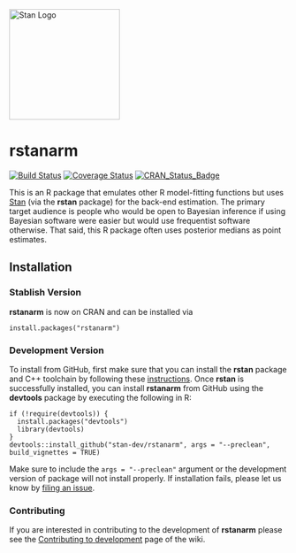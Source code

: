 <a href="http://mc-stan.org">
<img src="https://raw.githubusercontent.com/stan-dev/logos/master/logo.png" width=200 alt="Stan Logo"/>
</a>

# rstanarm

[![Build Status](https://travis-ci.org/stan-dev/rstanarm.svg?branch=master)](https://travis-ci.org/stan-dev/rstanarm) 
[![Coverage Status](https://codecov.io/github/stan-dev/rstanarm/coverage.svg?branch=master)](https://codecov.io/github/stan-dev/rstanarm?branch=master) 
[![CRAN\_Status\_Badge](http://www.r-pkg.org/badges/version/rstanarm)](http://cran.r-project.org/package=rstanarm)

This is an R package that emulates other R model-fitting functions but uses [Stan](http://mc-stan.org) (via the **rstan** package) 
for the back-end estimation. The primary target audience is people who would be open to Bayesian inference if using Bayesian 
software were easier but would use frequentist software otherwise. That said, this R package often uses posterior medians as 
point estimates.

## Installation

### Stablish Version

**rstanarm** is now on CRAN and can be installed via
```{r}
install.packages("rstanarm")
```

### Development Version
To install from GitHub, first make sure that you can install the **rstan** package and C++ toolchain by following these [instructions](https://github.com/stan-dev/rstan/wiki/RStan-Getting-Started). Once **rstan** is successfully installed, you can 
install **rstanarm** from GitHub using the **devtools** package by executing the following in R:

```{r}
if (!require(devtools)) {
  install.packages("devtools")
  library(devtools)
}
devtools::install_github("stan-dev/rstanarm", args = "--preclean", build_vignettes = TRUE)
```

Make sure to include the `args = "--preclean"` argument or the development version of package will not install properly. If installation fails, please let us know by [filing an issue](https://github.com/stan-dev/rstanarm/issues).

### Contributing 

If you are interested in contributing to the development of **rstanarm** please see the [Contributing to development](https://github.com/stan-dev/rstanarm/wiki/Contributing-to-development) page of the wiki.
